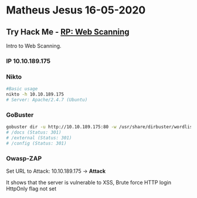 # Matheus Jesus 16-05-2020

## Try Hack Me - [RP: Web Scanning](https://tryhackme.com/room/rpwebscanning)

Intro to Web Scanning.

### IP 10.10.189.175

### Nikto

```sh
#Basic usage
nikto -h 10.10.189.175
# Server: Apache/2.4.7 (Ubuntu)
```

### GoBuster

```sh
gobuster dir -u http://10.10.189.175:80 -w /usr/share/dirbuster/wordlists/directory-list-2.3-medium.txt
# /docs (Status: 301)
# /external (Status: 301)
# /config (Status: 301)
```

### Owasp-ZAP

Set URL to Attack: 10.10.189.175 -> **Attack**

It shows that the server is vulnerable to XSS,
Brute force HTTP login
HttpOnly flag not set
